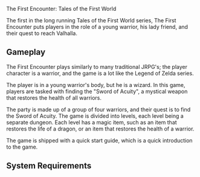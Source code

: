 The First Encounter: Tales of the First World

The first in the long running Tales of the First World series, The First Encounter puts players in the role of a young warrior, his lady friend, and their quest to reach Valhalla.

## Gameplay

The First Encounter plays similarly to many traditional JRPG's; the player character is a warrior, and the game is a lot like the Legend of Zelda series.  
 

The player is in a young warrior's body, but he is a wizard. In this game, players are tasked with finding the "Sword of Acuity", a mystical weapon that restores the health of all warriors.  
 
The party is made up of a group of four warriors, and their quest is to find the Sword of Acuity. The game is divided into levels, each level being a separate dungeon. Each level has a magic item, such as an item that restores the life of a dragon, or an item that restores the health of a warrior.  
 
The game is shipped with a quick start guide, which is a quick introduction to the game.  
  

## System Requirements
